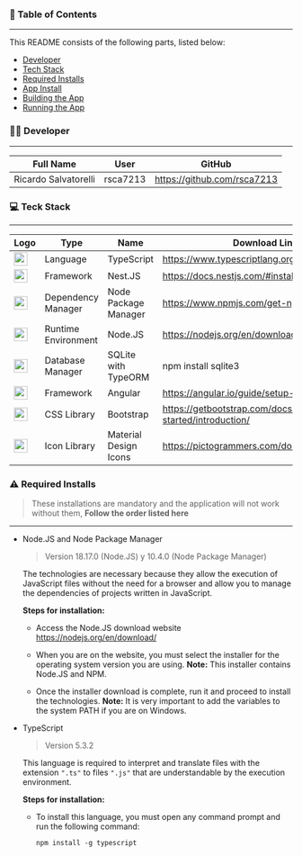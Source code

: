### :page_facing_up: Table of Contents

---

This README consists of the following parts, listed below:

- [Developer](#man_technologist-developer)
- [Tech Stack](#computer-teck-stack)
- [Required Installs](#warning-required-installs)
- [App Install](#-app-install)
- [Building the App](#hammer-building-the-app)
- [Running the App](#electric_plug-running-the-app)

### :man_technologist: Developer

---

| Full Name            | User     | GitHub                      |
| -------------------- | -------- | --------------------------- |
| Ricardo Salvatorelli | rsca7213 | https://github.com/rsca7213 |

### :computer: Teck Stack

---

| Logo                                                                                                                                               | Type                | Name                  | Download Link                                                   | Version |
| -------------------------------------------------------------------------------------------------------------------------------------------------- | ------------------- | --------------------- | --------------------------------------------------------------- | ------- |
| <img src="https://upload.wikimedia.org/wikipedia/commons/4/4c/Typescript_logo_2020.svg" width="24">                                                | Language            | TypeScript            | https://www.typescriptlang.org/download                         | 5.3.2   |
| <img src="https://d33wubrfki0l68.cloudfront.net/e937e774cbbe23635999615ad5d7732decad182a/26072/logo-small.ede75a6b.svg" width="24">                | Framework           | Nest.JS               | https://docs.nestjs.com/#installation                           | 10.0.0  |
| <img src="https://upload.wikimedia.org/wikipedia/commons/thumb/d/db/Npm-logo.svg/1200px-Npm-logo.svg.png" width="24">                              | Dependency Manager  | Node Package Manager  | https://www.npmjs.com/get-npm                                   | 10.4.0  |
| <img src="https://nodejs.org/static/images/logo.svg" width="24">                                                                                   | Runtime Environment | Node.JS               | https://nodejs.org/en/download/                                 | 18.17.0 |
| <img src="https://upload.wikimedia.org/wikipedia/commons/thumb/9/97/Sqlite-square-icon.svg/256px-Sqlite-square-icon.svg.png" width="24">           | Database Manager    | SQLite with TypeORM   | npm install sqlite3                                             | 3       |
| <img src="https://upload.wikimedia.org/wikipedia/commons/thumb/c/cf/Angular_full_color_logo.svg/512px-Angular_full_color_logo.svg.png" width="24"> | Framework           | Angular               | https://angular.io/guide/setup-local                            | 17.2.0  |
| <img src="https://getbootstrap.com/docs/5.0/assets/brand/bootstrap-logo-shadow.png" width="24">                                                    | CSS Library         | Bootstrap             | https://getbootstrap.com/docs/5.2/getting-started/introduction/ | 5.3.2   |
| <img src="https://uxwing.com/wp-content/themes/uxwing/download/brands-and-social-media/google-material-design-icon.png" width="24">                | Icon Library        | Material Design Icons | https://pictogrammers.com/docs/guides/iconify/                  | 7.4.47  |

### :warning: Required Installs

> These installations are mandatory and the application will not work without them, **Follow the order listed here**

---

- Node.JS and Node Package Manager

  > Version 18.17.0 (Node.JS) y 10.4.0 (Node Package Manager)

  The technologies are necessary because they allow the execution of JavaScript files without the need for a browser and allow you to manage the dependencies of projects written in JavaScript.

  **Steps for installation:**

  - Access the Node.JS download website https://nodejs.org/en/download/

  - When you are on the website, you must select the installer for the operating system version you are using.
    **Note:** This installer contains Node.JS and NPM.

  - Once the installer download is complete, run it and proceed to install the technologies. **Note:** It is very important to add the variables to the system PATH if you are on Windows.

- TypeScript

  > Version 5.3.2

  This language is required to interpret and translate files with the extension `".ts"` to files `".js"` that are understandable by the execution environment.

  **Steps for installation:**

  - To install this language, you must open any command prompt and run the following command:

    `npm install -g typescript`
